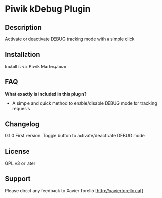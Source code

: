 # Piwik kDebug Plugin

## Description

Activate or deactivate DEBUG tracking mode with a simple click.


## Installation

Install it via Piwik Marketplace


## FAQ

__What exactly is included in this plugin?__

* A simple and quick method to enable/disable DEBUG mode for tracking requests


## Changelog

0.1.0 First version. Toggle button to activate/deactivate DEBUG mode


## License

GPL v3 or later


## Support

Please direct any feedback to Xavier Torelló [http://xaviertorello.cat]
